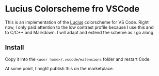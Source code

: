 # Lucius Colorscheme fro VSCode

This is an implementation of the [Lucius](https://github.com/jonathanfilip/vim-lucius) colorscheme for VS Code.
Right now, I only paid attention to the low contrast profile because I use this and to C/C++ and Markdown.
I will adapt and extend the scheme as I go along.

## Install

Copy it into the `<user home>/.vscode/extensions` folder and restart Code.

At some point, I might publish this on the marketplace.
